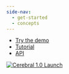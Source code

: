 ```yaml
---
side-nav:
  - get-started
  - concepts
---
```


* [Try the demo](http://cerebral.github.io/cerebral-todomvc/)
* [Tutorial](./get-started/)
* [API](./api/)

[![Cerebral 1.0 Launch](https://img.youtube.com/vi/-hKCYFPhUSs/0.jpg)](https://www.youtube.com/watch?v=-hKCYFPhUSs)

